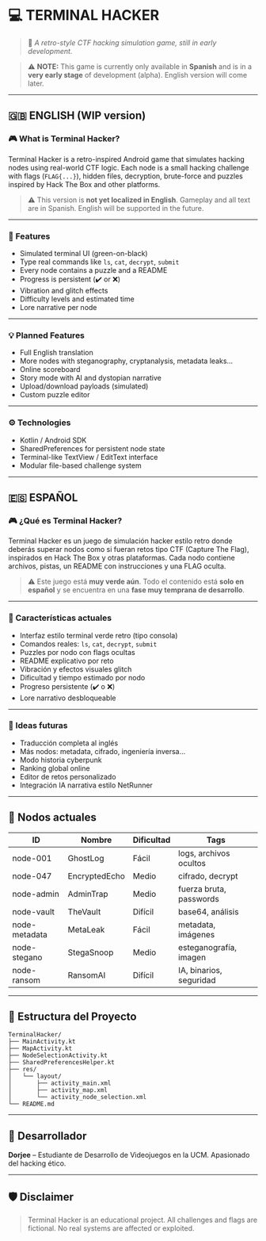 # 💻 TERMINAL HACKER

> 🎯 *A retro-style CTF hacking simulation game, still in early development.*

> ⚠️ **NOTE:** This game is currently only available in **Spanish** and is in a **very early stage** of development (alpha). English version will come later.

---

## 🇬🇧 ENGLISH (WIP version)

### 🎮 What is Terminal Hacker?

Terminal Hacker is a retro-inspired Android game that simulates hacking nodes using real-world CTF logic. Each node is a small hacking challenge with flags (`FLAG{...}`), hidden files, decryption, brute-force and puzzles inspired by Hack The Box and other platforms.

> ⚠️ This version is **not yet localized in English**. Gameplay and all text are in Spanish. English will be supported in the future.

---

### 🧹 Features

* Simulated terminal UI (green-on-black)
* Type real commands like `ls`, `cat`, `decrypt`, `submit`
* Every node contains a puzzle and a README
* Progress is persistent (✔️ or ❌)
* Vibration and glitch effects
* Difficulty levels and estimated time
* Lore narrative per node

---

### 💡 Planned Features

* Full English translation
* More nodes with steganography, cryptanalysis, metadata leaks...
* Online scoreboard
* Story mode with AI and dystopian narrative
* Upload/download payloads (simulated)
* Custom puzzle editor

---

### ⚙️ Technologies

* Kotlin / Android SDK
* SharedPreferences for persistent node state
* Terminal-like TextView / EditText interface
* Modular file-based challenge system

---

## 🇪🇸 ESPAÑOL

### 🎮 ¿Qué es Terminal Hacker?

Terminal Hacker es un juego de simulación hacker estilo retro donde deberás superar nodos como si fueran retos tipo CTF (Capture The Flag), inspirados en Hack The Box y otras plataformas. Cada nodo contiene archivos, pistas, un README con instrucciones y una FLAG oculta.

> ⚠️ Este juego está **muy verde aún**. Todo el contenido está **solo en español** y se encuentra en una **fase muy temprana de desarrollo**.

---

### 🦚 Características actuales

* Interfaz estilo terminal verde retro (tipo consola)
* Comandos reales: `ls`, `cat`, `decrypt`, `submit`
* Puzzles por nodo con flags ocultas
* README explicativo por reto
* Vibración y efectos visuales glitch
* Dificultad y tiempo estimado por nodo
* Progreso persistente (✔️ o ❌)
* Lore narrativo desbloqueable

---

### 🚀 Ideas futuras

* Traducción completa al inglés
* Más nodos: metadata, cifrado, ingeniería inversa...
* Modo historia cyberpunk
* Ranking global online
* Editor de retos personalizado
* Integración IA narrativa estilo NetRunner

---

## 🧠 Nodos actuales

| ID            | Nombre        | Dificultad | Tags                    |
| ------------- | ------------- | ---------- | ----------------------- |
| node-001      | GhostLog      | Fácil      | logs, archivos ocultos  |
| node-047      | EncryptedEcho | Medio      | cifrado, decrypt        |
| node-admin    | AdminTrap     | Medio      | fuerza bruta, passwords |
| node-vault    | TheVault      | Difícil    | base64, análisis        |
| node-metadata | MetaLeak      | Fácil      | metadata, imágenes      |
| node-stegano  | StegaSnoop    | Medio      | esteganografía, imagen  |
| node-ransom   | RansomAI      | Difícil    | IA, binarios, seguridad |

---

## 📂 Estructura del Proyecto

```
TerminalHacker/
├── MainActivity.kt
├── MapActivity.kt
├── NodeSelectionActivity.kt
├── SharedPreferencesHelper.kt
├── res/
│   └── layout/
│       ├── activity_main.xml
│       ├── activity_map.xml
│       └── activity_node_selection.xml
└── README.md
```

---

## 👤 Desarrollador

**Dorjee** – Estudiante de Desarrollo de Videojuegos en la UCM. Apasionado del hacking ético.

---

## 🛡️ Disclaimer

> Terminal Hacker is an educational project. All challenges and flags are fictional. No real systems are affected or exploited.

